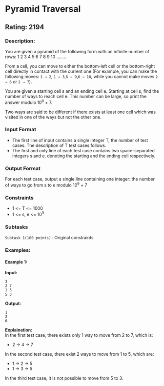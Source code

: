 # Pyramid Traversal
## Rating: 2194
### Description:
You are given a pyramid of the following form with an infinite number of rows: 1 2 3 4 5 6 7 8 9 10
........

From a cell, you can move to either the bottom-left cell or the bottom-right cell directly in contact with the current one (For example, you can make the following moves: `1 → 2`, `1 → 3`,`6 → 9`,`6 → 10`, while you cannot make moves `2 → 6` or `2 → 7`).

You are given a starting cell s and an ending cell e. Starting at cell s, find the number of ways to reach cell e. This number can be large, so print the answer modulo 10<sup>9</sup> + 7.

Two ways are said to be different if there exists at least one cell which was visited in one of the ways but not the other one.
### Input Format
- The first line of input contains a single integer T, the number of test cases. The description of T test cases follows.
- The first and only line of each test case contains two space-separated integers s and e, denoting the starting and the ending cell respectively.

### Output Format
For each test case, output a single line containing one integer: the number of ways to go from s to e modulo 10<sup>9</sup> + 7
### Constraints
- 1 <= T <= 1000
- 1 <= s, e <= 10<sup>9</sup>
### Subtasks
`Subtask 1(100 points):` Original constraints

### Examples:
#### Example 1:
**Input:**
```
3
2 7
1 5
5 3
```
**Output:**
```
1
2
0
```
**Explaination:**  
In the first test case, there exists only 1 way to move from 2 to 7, which is:
- 2 → 4 → 7

In the second test case, there exist 2 ways to move from 1 to 5, which are:
- 1 → 2 → 5
- 1 → 3 → 5

In the third test case, it is not possible to move from 5 to 3.